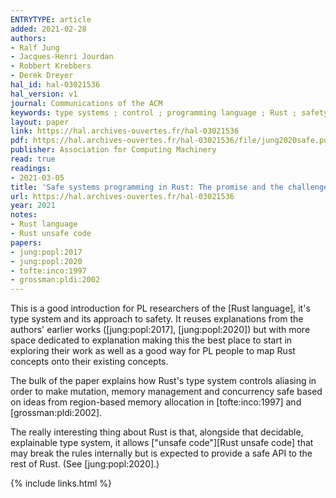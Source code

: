 ```yaml
---
ENTRYTYPE: article
added: 2021-02-28
authors:
- Ralf Jung
- Jacques-Henri Jourdan
- Robbert Krebbers
- Derek Dreyer
hal_id: hal-03021536
hal_version: v1
journal: Communications of the ACM
keywords: type systems ; control ; programming language ; Rust ; safety
layout: paper
link: https://hal.archives-ouvertes.fr/hal-03021536
pdf: https://hal.archives-ouvertes.fr/hal-03021536/file/jung2020safe.pdf
publisher: Association for Computing Machinery
read: true
readings:
- 2021-03-05
title: 'Safe systems programming in Rust: The promise and the challenge'
url: https://hal.archives-ouvertes.fr/hal-03021536
year: 2021
notes:
- Rust language
- Rust unsafe code
papers:
- jung:popl:2017
- jung:popl:2020
- tofte:inco:1997
- grossman:pldi:2002
---
```


This is a good introduction for PL researchers of the [Rust language], it's
type system and its approach to safety.  It reuses explanations from the
authors' earlier works ([jung:popl:2017], [jung:popl:2020]) but with more space
dedicated to explanation making this the best place to start in exploring their
work as well as a good way for PL people to map Rust concepts onto their existing
concepts.

The bulk of the paper explains how Rust's type system controls aliasing in
order to make mutation, memory management and concurrency safe based on ideas
from region-based memory allocation in [tofte:inco:1997] and
[grossman:pldi:2002].

The really interesting thing about Rust is that, alongside that decidable,
explainable type system, it allows ["unsafe code"][Rust unsafe code] that may
break the rules internally but is expected to provide a safe API to the rest of
Rust. (See [jung:popl:2020].)

{% include links.html %}

